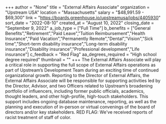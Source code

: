 +++
author = "None"
title = "External Affairs Associate"
organization = "Upstream USA"
location = "Massachusetts"
salary = "$48,991.59 - $69,300"
link = "https://boards.greenhouse.io/upstreamusa/jobs/4405930"
sort_date = "2022-08-10"
created_at = "August 10, 2022"
closing_date = "September 9, 2022"
a_job_type = ["Full Time"]
b_benefits = ["General Benefits","Retirement","Paid Leave","Tuition Reimbursement","Health Insurance","Paid Vacation","Permanently Remote","Dental","Vision","Sick time","Short-term disability insurance","Long-term disability insurance","Disability insurance","Professional development","Life insurance"]
c_feedback = "Red Flag"
aa_degrees_required = "High school degree required"
thumbnail = ""
+++
The External Affairs Associate will play a critical role in supporting the full scope of External Affairs operations as part of Upstream’s Development Team during an exciting time of continued organizational growth. Reporting to the Director of External Affairs, the External Affairs Associate will be responsible for supporting activities led by the Director, Advisor, and two Officers related to Upstream’s broadening portfolio of influencers, including former public officials, academics, thought leaders, and other high-profile, high-touch stakeholders. This support includes ongoing database maintenance, reporting, as well as the planning and execution of in-person or virtual convenings of the board of directors and/or key stakeholders. RED FLAG: We've received reports of racist treatment of staff of color.